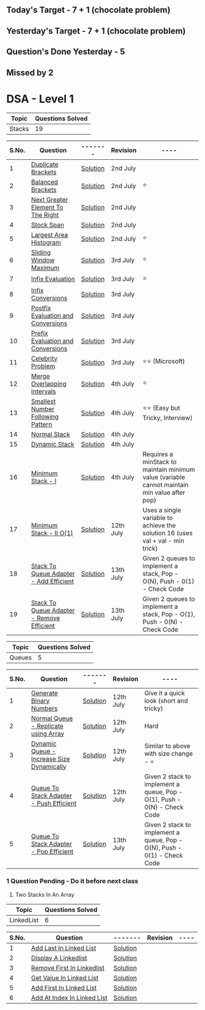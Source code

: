 ## Today's Target - 7 + 1 (chocolate problem)
<!-- ## Questions Done Today -  -->

## Yesterday's Target - 7 + 1 (chocolate problem)
## Question's Done Yesterday - 5
## Missed by 2

# DSA - Level 1
| Topic      | Questions Solved |
| ----------- | ----------- |
| Stacks      | 19       |


| S.No.| Question | ------- | Revision | ---- |
| ---- | -------- | ------- | -------- | ---- |
| 1  | [Duplicate Brackets](https://www.pepcoding.com/resources/online-java-foundation/stacks-and-queues/duplicate-brackets-official/ojquestion)   | [Solution](Stacks/1_duplicate_brackets.java)  | 2nd July   |
| 2  | [Balanced Brackets](https://www.pepcoding.com/resources/online-java-foundation/stacks-and-queues/balanced-brackets-official/ojquestion)   | [Solution](Stacks/2_balanced_brackets.java)  | 2nd July   | ⭐   |
| 3  | [Next Greater Element To The Right](https://www.pepcoding.com/resources/online-java-foundation/stacks-and-queues/next-greater-element-official/ojquestion)   | [Solution](Stacks/3_next_greater_element_to_the_right.java)  | 2nd July   |
| 4  | [Stock Span](https://www.pepcoding.com/resources/online-java-foundation/stacks-and-queues/stock-span-official/ojquestion)   | [Solution](Stacks/4_stock_span.java)  | 2nd July   |
| 5  | [Largest Area Histogram](https://www.pepcoding.com/resources/online-java-foundation/stacks-and-queues/lah-official/ojquestion)   | [Solution](Stacks/5_largest_area_histogram.java)  | 2nd July   | ⭐   |
| 6  | [Sliding Window Maximum](https://www.pepcoding.com/resources/online-java-foundation/stacks-and-queues/sliding-window=maximum-official/ojquestion)   | [Solution](Stacks/6_sliding_window_maximum.java)  | 3rd July   | ⭐   |
| 7  | [Infix Evaluation](pepcoding.com/resources/online-java-foundation/stacks-and-queues/infix-evaluation-official/ojquestion)   | [Solution](Stacks/7_infix_evaluation.java)  | 3rd July   | ⭐   |
| 8  | [Infix Conversions](https://www.pepcoding.com/resources/online-java-foundation/stacks-and-queues/infix-conversions-official/ojquestion)   | [Solution](Stacks/8_infix_conversions.java)  | 3rd July   |
| 9  | [Postfix Evaluation and Conversions](https://www.pepcoding.com/resources/online-java-foundation/stacks-and-queues/postfix-evaluation-conversions-official/ojquestion)   | [Solution](Stacks/9_postfix_evaluation_and_conversions.java)  | 3rd July   |
| 10  | [Prefix Evaluation and Conversions](https://www.pepcoding.com/resources/online-java-foundation/stacks-and-queues/prefix-official/ojquestion)   | [Solution](Stacks/10_prefix_evaluation_and_conversions.java)  | 3rd July   |
| 11  | [Celebrity Problem](https://www.pepcoding.com/resources/online-java-foundation/stacks-and-queues/celebrity-problem-official/ojquestion)   | [Solution](Stacks/11_celebrity_problem.java)  | 3rd July   | ⭐⭐ (Microsoft) | 
| 12  | [Merge Overlapping Intervals](https://www.pepcoding.com/resources/online-java-foundation/stacks-and-queues/merge-overlapping-interval-official/ojquestion)   | [Solution](Stacks/12_merge_overlapping_intervals.java)  | 4th July   | ⭐ |
| 13  | [Smallest Number Following Pattern](https://www.pepcoding.com/resources/online-java-foundation/stacks-and-queues/smallest-number-following-pattern-official/ojquestion)   | [Solution](Stacks/13_smallest_number_following_pattern.java)  | 4th July   | ⭐⭐ (Easy but Tricky, Interview) |
| 14  | [Normal Stack](https://www.pepcoding.com/resources/online-java-foundation/stacks-and-queues/normal-stack-official/ojquestion)   | [Solution](Stacks/14_normal_stack.java)  | 4th July  |
| 15  | [Dynamic Stack](https://www.pepcoding.com/resources/online-java-foundation/stacks-and-queues/dynamic-stack-official/ojquestion)   | [Solution](Stacks/15_dynamic_stack.java)  | 4th July  |
| 16  | [Minimum Stack - I](https://www.pepcoding.com/resources/online-java-foundation/stacks-and-queues/minimum-stack-i-official/ojquestion)   | [Solution](Stacks/16_min_stack-1.java)  | 4th July  | Requires a minStack to maintain minimum value (variable cannot maintain min value after pop) |
| 17  | [Minimum Stack - II O(1)](https://www.pepcoding.com/resources/online-java-foundation/stacks-and-queues/min-stack-ii-official/ojquestion)   | [Solution](Stacks/17_min_stack_O1_space.java)  | 12th July  | Uses a single variable to achieve the solution 16 (uses val + val - min trick) |
| 18  | [Stack To Queue Adapter - Add Efficient](https://www.pepcoding.com/resources/online-java-foundation/stacks-and-queues/stack-to-queue-adapter-add-efficient-official/ojquestion)   | [Solution](Stacks/18_stack_to_queue-add_efficient.java)  | 13th July  | Given 2 queues to implement a stack, Pop - O(N), Push - 0(1) - Check Code |
| 19  | [Stack To Queue Adapter - Remove Efficient](https://www.pepcoding.com/resources/online-java-foundation/stacks-and-queues/stack-to-queue-adapter-remove-efficient-official/ojquestion)   | [Solution](Stacks/19_stack_to_queue-remove_efficient.java)  | 13th July  | Given 2 queues to implement a stack, Pop - O(1), Push - 0(N) - Check Code |



| Topic      | Questions Solved |
| ---------- | ---------------- |
| Queues     | 5                |


| S.No.| Question | ------- | Revision | ---- |
| ---- | -------- | ------- | -------- | ---- |
| 1  | [Generate Binary Numbers](https://practice.geeksforgeeks.org/problems/generate-binary-numbers-1587115620/1)   | [Solution](Queues/1_gfg_generate_binary_numbers.java)  | 12th July  | Give it a quick look (short and tricky) |
| 2  | [Normal Queue - Replicate using Array](https://www.pepcoding.com/resources/online-java-foundation/stacks-and-queues/normal-queue-official/ojquestion#)   | [Solution](Queues/2_normal_queue.java)  | 12th July  | Hard |
| 3  | [Dynamic Queue - Increase Size Dynamically](https://www.pepcoding.com/resources/online-java-foundation/stacks-and-queues/dynamic-queue-official/ojquestion)   | [Solution](Queues/3_dynamic_queue.java)  | 12th July  | Similar to above with size change - ⭐ |
| 4  | [Queue To Stack Adapter - Push Efficient](https://www.pepcoding.com/resources/online-java-foundation/stacks-and-queues/queue-to-stack-adapter-push-efficient-official/ojquestion)   | [Solution](Queues/4_queue_to_stack-push_efficient.java)  | 12th July  | Given 2 stack to implement a queue, Pop - O(1), Push - 0(N) - Check Code |
| 5  | [Queue To Stack Adapter - Pop Efficient](https://www.pepcoding.com/resources/online-java-foundation/stacks-and-queues/queue-to-stack-adapter-pop-efficient/ojquestion)   | [Solution](Queues/5_queue_to_stack-pop_efficient.java)  | 13th July  | Given 2 stack to implement a queue, Pop - O(N), Push - 0(1) - Check Code |


### 1 Question Pending - Do it before next class
1. Two Stacks In An Array


| Topic      | Questions Solved |
| ---------- | ---------------- |
| LinkedList | 6                |


| S.No.| Question | ------- | Revision | ---- |
| ---- | -------- | ------- | -------- | ---- |
| 1    | [Add Last In Linked List](https://www.pepcoding.com/resources/online-java-foundation/linked-lists/add-last-linked-list-official/ojquestion)   | [Solution](LinkedLists/1_Add_Last_In_LinkedList.java)  |  |  |
| 2    | [Display A Linkedlist](https://www.pepcoding.com/resources/online-java-foundation/linked-lists/display-linked-list-official/ojquestion)   | [Solution](LinkedLists/2_Display_A_Linkedlist.java)  |  |  |
| 3    | [Remove First In Linkedlist](https://www.pepcoding.com/resources/online-java-foundation/linked-lists/remove-first-linked-list-official/ojquestion)   | [Solution](LinkedLists/3_Remove_First_In_Linkedlist.java)  |  |  |
| 4    | [Get Value In Linked List](https://www.pepcoding.com/resources/online-java-foundation/linked-lists/get-in-linked-list-official/ojquestion)   | [Solution](LinkedLists/4_Get_Value_In_Linked_List.java)  |  |  |
| 5    | [Add First In Linked List](https://www.pepcoding.com/resources/online-java-foundation/linked-lists/add-first-in-linked-list-official/ojquestion)   | [Solution](LinkedLists/5_Add_First_In_Linked_List.java)  |  |  |
| 6    | [Add At Index In Linked List](https://www.pepcoding.com/resources/online-java-foundation/linked-lists/add-at-index-in-linked-list-official/ojquestion)   | [Solution](LinkedLists/6_Add_At_Index_In_Linked_List.java)  |  |  |

